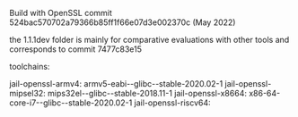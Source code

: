 Build with OpenSSL commit 524bac570702a79366b85ff1f66e07d3e002370c (May 2022)

the 1.1.1dev folder is mainly for comparative evaluations with other tools and corresponds to commit 7477c83e15

toolchains:

jail-openssl-armv4: armv5-eabi--glibc--stable-2020.02-1
jail-openssl-mipsel32: mips32el--glibc--stable-2018.11-1
jail-openssl-x8664: x86-64-core-i7--glibc--stable-2020.02-1
jail-openssl-riscv64: 
